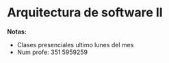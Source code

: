 # Arquitectura de software II

**Notas:**
* Clases presenciales ultimo lunes del mes
* Num profe: 351 5959259
